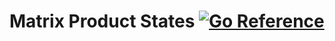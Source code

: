 # Matrix Product States [![Go Reference](https://pkg.go.dev/badge/github.com/fumin/qising/mps.svg)](https://pkg.go.dev/github.com/fumin/qising/mps)
